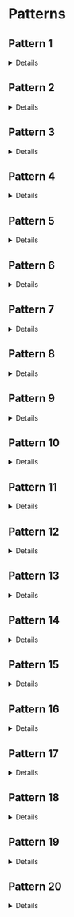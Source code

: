 # Patterns

## Pattern 1

<details>

**Format:**

```text
1. You are given a number n.
2. You've to create a pattern of * and separated by tab as shown in output format.
```

**Input Format:**

```text
A number n
```

**Constraints:**

```text
1 <= n <= 44
```

**Sample Input:**

```text
5
```

**Output Format:**

```text
*
*   *
*   *   *
*   *   *   *
*   *   *   *   *
```

**Solution :**

<details>

```cpp
for (int i = 0; i < n; i++)
    {
        for (int j = 0; j <= i; j++)
        {
            cout<<"*    ";
        }
        cout<<endl;
    }
```

[Detailed Solution](../2.Patterns/01.Pattern_1.cpp)

</details>

</details>

## Pattern 2

<details>

**Format :**

```text
1. You are given a number n.
2. You've to create a pattern of * and separated by tab as shown in output format.
```

**Input Format :**

```text
A number n
```

**Constraints :**

```text
1 <= n <= 44
```

**Sample Input :**

```text
5
```

**Output Format :**

```text
*   *   *   *   *
*   *   *   *
*   *   *
*   *
*
```

**Solution :**

<details>

```cpp
for (int i = 0; i <= n; i++)
    {
        for (int j = 0; j < star; j++)
        {
            cout << "*\t";
        }
        star--;
        cout << endl;
    }
```

[Full Solution](../2.Patterns/02.Pattern_2.cpp)

</details>

</details>

## Pattern 3

<details>

**Format :**

```text
1. You are given a number n.
2. You've to create a pattern of * and separated by tab as shown in output format.
```

**Input Format :**

```text
A number n
```

**Constraints :**

```text
1 <= n <= 44
```

**Sample Input :**

```text
5
```

**Output Format :**

```cpp
                *
            *   *
        *   *   *
   *    *   *   *
*  *    *   *   *
```

**Solution :**

```cpp
int space = n - 1;
  int star = 1;
  for (int i = 1; i <= n; i++) {
    for (int j = 1; j <= space; j++) {
      cout << "\t";
    }
    for (int k = 1; k <= star; k++) {
      cout << "*\t";
    }
    cout << endl;
    space--;
    star++;
  }
```

[Detailed Solution](../2.Patterns/03.Pattern_3.cpp)

</details>

## Pattern 4

<details>

**Format :**

```text
1. You are given a number n.
2. You've to create a pattern of * and separated by tab as shown in output format.
```

**Input Format :**

```text
A number n
```

**Constraints :**

```text
1 <= n <= 100
```

**Sample Input :**

```text
5
```

**Output Format :**

```text
*   *   *   *   *
    *   *   *   *
        *   *   *
            *   *
                *
```

**Solution** ☑️

<details>

```cpp
int star = n;
  int space = 0;
  for (int i = 1; i <= n; i++)
  {
    for (int j = 0; j < space; j++)
    {
      cout << "\t";
    }
    for (int k = 1; k <= star; k++)
    {
      cout << "*\t";
    }
    cout << endl;
    space++;
    star--;
  }
```

[Full Solution](../2.Patterns/04.Pattern_4.cpp)

</details>

</details>

## Pattern 5

<details>

**Format :**

```text
1. You are given a number n.
2. You've to create a pattern of * and separated by tab as shown in output format.
```

**Input Format :**

```text
A number n
```

**Constraints :**

```text
1 <= n <= 44
```

**Sample Input :**

```text
5
```

**Output Format :**

```cpp
        *
    *   *   *
*   *   *   *   *
    *   *   *
        *
```

**Solution** ☑️

<details>

```cpp
int space = n / 2;
  int star = 1;
  for (int i = 1; i <= n; i++)
  {
    for (int j = 1; j <= space; j++)
    {
      cout << "\t";
    }
    for (int j = 1; j <= star; j++)
    {
      cout << "*\t";
    }
    cout << endl;

    if (i <= n / 2)
    {
      space--;
      star += 2;
    }
    else
    {
      space++;
      star -= 2;
    }
  }
```

[Full Solution](../2.Patterns/05.Pattern_5.cpp)

</details>

</details>

## Pattern 6

<details>

**Format :**

```text
1. You are given a number n.
2. You've to create a pattern of * and separated by tab as shown in output format.
```

**Input Format :**

```text
A number n
```

**Constraints :**

```text

1 <= n <= 100
Also, n is odd.

```

**Sample Input:**

```text

5

```

**Output Format:**

```text

*   *   *       *   *   *
*   *               *   *
*                       *
*   *               *   *
*   *   *       *   *   *

```

**Solution** ☑️

<details>

```cpp
int space = 1;
  int stars = (n / 2) + 1;
  for (int i = 1; i <= n; i++)
  {
    for (int j = 1; j <= stars; j++)
    {
      cout << "*\t";
    }
    for (int j = 1; j <= space; j++)
    {
      cout << "\t";
    }
    for (int j = 1; j <= stars; j++)
    {
      cout << "*\t";
    }

    if (i <= n / 2)
    {
      space += 2;
      stars--;
    }
    else
    {
      space -= 2;
      stars++;
    }
    cout << endl;
  }
```

[Full Solution](../2.Patterns/06.Pattern_6.cpp)

</details>

</details>

## Pattern 7

<details>

**Format :**

```text
1. You are given a number n.
2. You've to create a pattern of * and separated by tab as shown in output format.
```

**Input Format :**

```text
A number n
```

**Constraints :**

```text
1 <= n <= 100
```

**Sample Input :**

```text
5
```

**Output Format :**

```text
*
    *
        *
            *
                *

```

**Solution** ☑️

<details>

```cpp
for (int i = 1; i <= n; i++)
  {
    for (int j = 1; j <= n; j++)
    {
      if (i == j)
      {
        cout << "*\t";
        break;
      }
      else
      {
        cout << "\t";
      }
    }
    cout << endl;
  }
```

[Full Solution](../2.Patterns/07.Pattern_7.cpp)

</details>

</details>

## Pattern 8

<details>

**Question:**

```text
1. You are given a number n.
2. You've to create a pattern of * and separated by tab as shown in output format.
```

**Input Format:**

```text
A number n
```

**Output Format:**

```cpp
                *
            *
        *
    *
*
```

**Constraints:**

```text
1 <= n <= 100
```

**Sample Input:**

```text
5
```

**Sample Output:**

```cpp
                *
            *
        *
    *
*
```

Try out first then see the **solution**.

**Solution** ☑️

<details>

```cpp
for (int i = 1; i <= n; i++) {
    for (int j = 1; j <= n; j++) {
      if (i + j == n + 1) {
        cout << "*\t";
      }
      else {
        cout << "\t";
      }

    }
    cout << endl;
  }
```

[Solution ✔️](../2.Patterns/08.Pattern_8.cpp)

</details>

 </details>

## Pattern 9

<details>

**Question:**

```text
1. You are given a number n.
2. You've to create a pattern of * and separated by tab as shown in output format.
```

**Input Format:**

```text
A number n
```

**Output Format:**

```cpp
*               *
    *       *
        *
    *       *
*               *
```

**Constraints:**

```text
1 <= n <= 100
 Also, n is odd.
```

**Sample Input:**

```text
5
```

**Sample Output:**

```cpp
*               *
    *       *
        *
    *       *
*               *
```

Try out first then see the **solution**.

[Solution ✔️](../2.Patterns/09.Pattern_9.cpp)

</details>

## Pattern 10

<details>

**Question:**

```text
1. You are given a number n.
2. You've to create a pattern of * and separated by tab as shown in output format.
```

**Input Format:**

```text
A number n
```

**Output Format:**

```cpp
        *
    *       *
*               *
    *       *
        *
```

**Constraints:**

```text
1 <= n <= 100
Also, n is odd.
```

**Sample Input:**

```text
5
```

**Sample Output:**

```cpp
        *
    *       *
*               *
    *       *
        *
```

Try out first then see the **solution**.

[Solution ✔️](../2.Patterns/10.Pattern_10.cpp)

</details>

## Pattern 11

<details>

**Question:**

```text
1. You are given a number n.
2. You've to create a pattern as shown in output format.
```

**Input Format:**

```text
A number n
```

**Output Format:**

```cpp
1
2   3
4   5   6
7   8   9   10
. . .
```

**Constraints:**

```text
1 <= n <= 44
```

**Sample Input:**

```text
5
```

**Sample Output:**

```cpp
1
2   3
4   5   6
7   8   9   10
11  12  13  14 15
```

Try out first then see the **solution**.

[Solution ✔️](../2.Patterns/11.Pattern_11.cpp)

</details>

## Pattern 12

<details>

**Question:**

```text
1. You are given a number n.
2. You've to create a pattern as shown in output format.
```

**Input Format:**

```text
A number n
```

**Output Format:**

```cpp
0
1   1
2   3    5
8   13   21   34
55  89   . . .
```

**Constraints:**

```text
1 <= n <= 5
```

**Sample Input:**

```text
5
```

**Sample Output:**

```cpp
0
1   1
2   3    5
8   13   21   34
55  89   144  233   377
```

Try out first then see the **solution**.

[Solution ✔️](../2.Patterns/12.Pattern_12.cpp)

</details>

## Pattern 13

<details>

**Question:**

```text
1. You are given a number n.
2. You've to create a pattern as shown in output format.
```

**Input Format:**

```text
A number n
```

**Output Format:**

```cpp
1
1   1
1   2   1
1   3   3   1
1   4   6   4   1
```

**Constraints:**

```text
1 <= n <= 20
```

**Sample Input:**

```text
5
```

**Sample Output:**

```cpp
1
1   1
1   2   1
1   3   3   1
1   4   6   4   1
```

Try out first then see the **solution**.

[Solution ✔️](../2.Patterns/13.Pattern_13.cpp)

 </details>

## Pattern 14

<details>

**Question:**

```text
1. You are given a number n.
2. You've to create a pattern as shown in output format.
```

**Input Format:**

```text
A number n
```

**Output Format:**

```text
x * 1 = 1x
x * 2 = 2x
x * 3 = 3x
x * 4 = 4x
. .
```

**Constraints:**

```text
1 <= n <= 10
```

**Sample Input:**

```text
3
```

**Sample Output:**

```cpp
3 * 1 = 3
3 * 2 = 6
3 * 3 = 9
3 * 4 = 12
3 * 5 = 15
3 * 6 = 18
3 * 7 = 21
3 * 8 = 24
3 * 9 = 27
3 * 10 = 30
```

Try out first then see the **solution**.

[Solution ✔️](../2.Patterns/14.Pattern_14.cpp)

</details>

## Pattern 15

<details>

**Question:**

```text
1. You are given a number n.
2. You've to create a pattern as shown in output format.
```

**Input Format:**

```text
A number n
```

**Output Format:**

```cpp
        1
    2   3   2
3   4   5   4   3
    2   3   2
        1
```

**Constraints:**

```text
1 <= n <= 10
Also, n is odd.
```

**Sample Input:**

```text
5
```

**Sample Output:**

```cpp
        1
    2   3   2
3   4   5   4   3
    2   3   2
        1
```

Try out first then see the **solution**.

[Solution ✔️](../2.Patterns/15.Pattern_15.cpp)

</details>

## Pattern 16

<details>

**Question:**

```text
1. You are given a number n.
2. You've to create a pattern as shown in output format.
```

**Input Format:**

```text
A number n
```

**Output Format:**

```cpp
1                                               1
1   2                                       2   1
1   2   3                               3   2   1
1   2   3   4                       4   3   2   1
1   2   3   4   5               5   4   3   2   1
1   2   3   4   5   6       6   5   4   3   2   1
1   2   3   4   5   6   7   6   5   4   3   2   1
```

**Constraints:**

```text
1 <= n <= 10
```

**Sample Input:**

```text
7
```

**Sample Output:**

```cpp
1                                               1
1   2                                       2   1
1   2   3                               3   2   1
1   2   3   4                       4   3   2   1
1   2   3   4   5               5   4   3   2   1
1   2   3   4   5   6       6   5   4   3   2   1
1   2   3   4   5   6   7   6   5   4   3   2   1
```

Try out first then see the **solution**.

[Solution ✔️](../2.Patterns/16.Pattern_16.cpp)

</details>

## Pattern 17

<details>

**Question:**

```text
1. You are given a number n.
2. You've to write code to print the pattern given in output format below.
```

**Input Format:**

```text
A number n
```

**Output Format:**

```cpp
        *
        *   *
*   *   *   *   *
        *   *
        *
```

**Constraints:**

```text
1 <= n <= 10
Also, n is odd.
```

**Sample Input:**

```text
5
```

**Sample Output:**

```cpp
        *
        *   *
*   *   *   *   *
        *   *
        *
```

Try out first then see the **solution**.

[Solution ✔️](../2.Patterns/17.Pattern_17.cpp)

</details>

## Pattern 18

<details>

**Question:**

```text
1. You are given a number n.
2. You've to create a pattern as shown in output format.
```

**Input Format:**

```text
A number n
```

**Output Format:**

```cpp
*   *   *   *   *   *   *
    *               *
        *       *
            *
        *   *   *
    *   *   *   *   *
*   *   *   *   *   *   *
```

**Constraints:**

```text
1 <= n <= 44
```

**Sample Input:**

```text
7
```

**Sample Output:**

```cpp
*   *   *   *   *   *   *
    *               *
        *       *
            *
        *   *   *
    *   *   *   *   *
*   *   *   *   *   *   *
```

Try out first then see the **solution**.

[Solution ✔️](../2.Patterns/18.Pattern_18.cpp)

</details>

## Pattern 19

<details>

**Question:**

```text
1. You are given a number n.
2. You've to write code to print the pattern given in output format below
```

**Input Format:**

```text
A number n
```

**Output Format:**

```text

```

**Constraints:**

```text
1 <= n <= 10
 Also, n is odd.
```

**Sample Input:**

```text
3
```

**Sample Output:**

```cpp
*   *   *
*   *   *
*   *   *
```

Try out first then see the **solution**.

[Solution ✔️](../2.Patterns/19.Pattern_19.cpp)

</details>

## Pattern 20

<details>

**Question:**

```text
1. You are given a number n.
2. You've to write code to print the pattern given in output format below
```

**Input Format:**

```text
A number n
```

**Output Format:**

```cpp
*               *
*               *
*       *       *
*   *       *   *
*               *
```

**Constraints:**

```text
1 <= n <= 10
Also, n is odd.
```

**Sample Input:**

```text
5
```

**Sample Output:**

```cpp
*               *
*               *
*       *       *
*   *       *   *
*               *
```

Try out first then see the **solution**.

[Solution ✔️](../2.Patterns/20.Pattern_20.cpp)

</details>
